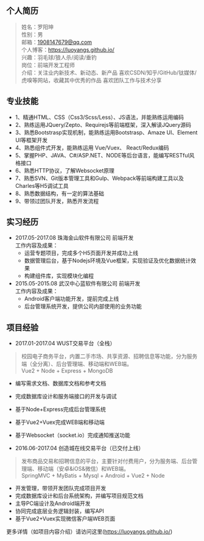 ## 个人简历
>姓名：罗阳坤  
性别：男  
邮箱：1908147679@qq.com   
个人博客：https://luoyangs.github.io/   
兴趣：羽毛球/狼人杀/阅读/垂钓    
岗位：前端开发工程师   
介绍：关注业内新技术、新动态、新产品 喜欢CSDN/知乎/GitHub/钛媒体/虎嗅等网站，收藏其中优秀的作品 喜欢团队工作与技术分享

## 专业技能

- 1、精通HTML、CSS（Css3/Scss/Less）、JS语法，并能熟练运用编码
- 2、熟练运用JQuery/Zepto、Requirejs等前端框架，深入解读JQuery源码
- 3、熟悉Bootstrasp实现机制，能熟练运用Bootstrasp、Amaze UI、Element UI等框架开发
- 4、熟悉组件式开发，能熟练运用 Vue/Vuex、 React/Redux编码
- 5、掌握PHP、JAVA、C#/ASP.NET、NODE等后台语言，能编写RESTful风格接口
- 6、熟悉HTTP协议，了解Websocket原理
- 7、熟悉SVN、Git版本管理工具和Gulp、Webpack等前端构建工具以及Charles等H5调试工具
- 8、熟悉数据结构，有一定的算法基础
- 9、带领过团队开发，熟悉开发流程


## 实习经历
- 2017.05-2017.08  珠海金山软件有限公司  前端开发   
工作内容及成果：   
  - 运营专题项目，完成多个H5页面开发并成功上线   
  - 数据管理后台，基于Nodejs环境及Vue框架，实现验证及优化数据统计效果   
  - 构建组件库，实现模块化编程   
- 2015.05-2015.08  武汉中心蓝软件有限公司  前端开发   
工作内容及成果：
  - Android客户端功能开发，提前完成上线
  - 后台管理系统开发，提供公司内部使用的业务功能



## 项目经验
- 2017.01-2017.04  WUST交易平台（全栈）   
> 校园电子商务平台，内置二手市场、共享资源、招聘信息等功能，分为服务端（全分离）、后台管理端、移动端和WEB端。   
Vue2 + Node + Express + MongoDB   
  - 编写需求文档、数据库文档和参考文档
  - 完成数据库设计和服务端接口的开发与调试
  - 基于Node+Express完成后台管理系统
  - 基于Vue2+Vuex完成WEB端和移动端
  - 基于Websocket（socket.io）完成通知推送功能

- 2016.06-2017.04 创造城在线交易平台（已交付上线）   
> 发布商品交易和招聘信息的平台，主要针对付费用户，分为服务端、后台管理端、移动端（安卓&iOS&微信）和WEB端。   
SpringMVC + MyBatis + Mysql + Android + Vue2 + Node
  - 开发管理，带领开发团队完成项目开发
  - 完成数据库设计和后台系统架构，并编写项目规范文档
  - 主导PC端设计及Android端开发
  - 协同完成底层业务逻辑封装，编写API
  - 基于Vue2+Vuex实现微信客户端WEB页面

更多详情（如项目内容介绍）请访问这里(https://luoyangs.github.io/)